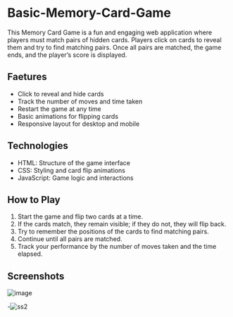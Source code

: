 # Basic-Memory-Card-Game
This Memory Card Game is a fun and engaging web application where players must match pairs of hidden cards. Players click on cards to reveal them and try to find matching pairs. Once all pairs are matched, the game ends, and the player’s score is displayed.

## Faetures 
- Click to reveal and hide cards
- Track the number of moves and time taken
- Restart the game at any time
- Basic animations for flipping cards
- Responsive layout for desktop and mobile

## Technologies 
- HTML: Structure of the game interface
- CSS: Styling and card flip animations
- JavaScript: Game logic and interactions

## How to Play 
1. Start the game and flip two cards at a time.
2. If the cards match, they remain visible; if they do not, they will flip back.
3. Try to remember the positions of the cards to find matching pairs.
4. Continue until all pairs are matched.
5. Track your performance by the number of moves taken and the time elapsed.

## Screenshots 
![image](https://github.com/user-attachments/assets/a6d7af1d-2628-4855-be41-0244e2835b96)


-![ss2](https://github.com/user-attachments/assets/0cc563bd-676b-4656-909d-fb5f54b6596d)

